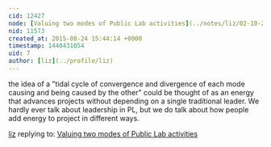 ```yaml
---
cid: 12427
node: [Valuing two modes of Public Lab activities](../notes/liz/02-10-2015/valuing-two-modes-of-public-lab-activities)
nid: 11573
created_at: 2015-08-24 15:44:14 +0000
timestamp: 1440431054
uid: 7
author: [liz](../profile/liz)
---
```


the idea of a "tidal cycle of convergence and divergence of each mode causing and being caused by the other" could be thought of as an energy that advances projects without depending on a single traditional leader. We hardly ever talk about leadership in PL, but we do talk about how people add energy to project in different ways. 

[liz](../profile/liz) replying to: [Valuing two modes of Public Lab activities](../notes/liz/02-10-2015/valuing-two-modes-of-public-lab-activities)

